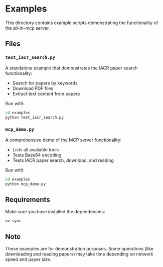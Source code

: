 # Examples

This directory contains example scripts demonstrating the functionality of the all-in-mcp server.

## Files

### `test_iacr_search.py`

A standalone example that demonstrates the IACR paper search functionality:

- Search for papers by keywords
- Download PDF files
- Extract text content from papers

Run with:

```bash
cd examples
python test_iacr_search.py
```

### `mcp_demo.py`

A comprehensive demo of the MCP server functionality:

- Lists all available tools
- Tests Base64 encoding
- Tests IACR paper search, download, and reading

Run with:

```bash
cd examples
python mcp_demo.py
```

## Requirements

Make sure you have installed the dependencies:

```bash
uv sync
```

## Note

These examples are for demonstration purposes. Some operations (like downloading and reading papers) may take time depending on network speed and paper size.
